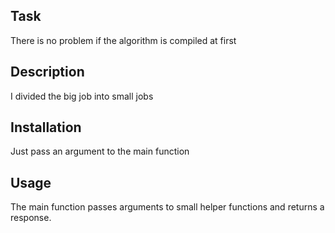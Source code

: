 ## Task
There is no problem if the algorithm is compiled at first

## Description
I divided the big job into small jobs

## Installation
Just pass an argument to the main function

## Usage
The main function passes arguments to small helper functions and returns a response.

